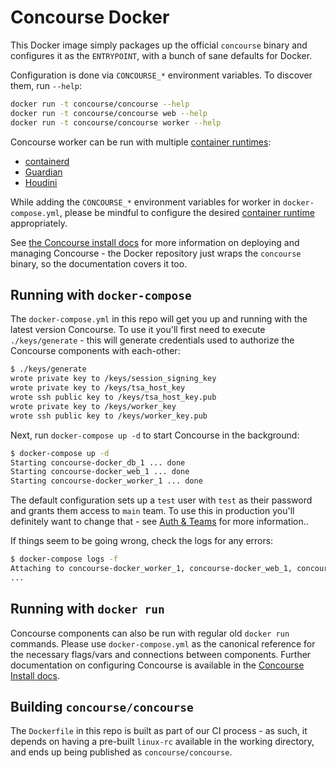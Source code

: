 # Concourse Docker

This Docker image simply packages up the official `concourse` binary and
configures it as the `ENTRYPOINT`, with a bunch of sane defaults for Docker.

Configuration is done via `CONCOURSE_*` environment variables. To discover
them, run `--help`:

```sh
docker run -t concourse/concourse --help
docker run -t concourse/concourse web --help
docker run -t concourse/concourse worker --help
```

Concourse worker can be run with multiple [container runtimes](https://concourse-ci.org/concourse-worker.html#configuring-runtimes):
* [containerd](https://github.com/containerd/containerd/)
* [Guardian](https://github.com/cloudfoundry/guardian)
* [Houdini](https://github.com/vito/houdini)

While adding the `CONCOURSE_*` environment variables for worker in `docker-compose.yml`, please be mindful to configure the desired [container runtime](https://concourse-ci.org/concourse-worker.html#configuring-runtimes) appropriately.

See [the Concourse install docs](https://concourse-ci.org/install.html) for more
information on deploying and managing Concourse - the Docker repository just
wraps the `concourse` binary, so the documentation covers it too.

## Running with `docker-compose`

The `docker-compose.yml` in this repo will get you up and running with the
latest version Concourse. To use it you'll first need to execute
`./keys/generate` - this will generate credentials used to authorize the
Concourse components with each-other:

```sh
$ ./keys/generate
wrote private key to /keys/session_signing_key
wrote private key to /keys/tsa_host_key
wrote ssh public key to /keys/tsa_host_key.pub
wrote private key to /keys/worker_key
wrote ssh public key to /keys/worker_key.pub
```

Next, run `docker-compose up -d` to start Concourse in the background:

```sh
$ docker-compose up -d
Starting concourse-docker_db_1 ... done
Starting concourse-docker_web_1 ... done
Starting concourse-docker_worker_1 ... done
```

The default configuration sets up a `test` user with `test` as their password
and grants them access to `main` team. To use this in production you'll
definitely want to change that - see [Auth &
Teams](https://concourse-ci.org/auth.html) for more information..

If things seem to be going wrong, check the logs for any errors:

```sh
$ docker-compose logs -f
Attaching to concourse-docker_worker_1, concourse-docker_web_1, concourse-docker_db_1
...
```

## Running with `docker run`

Concourse components can also be run with regular old `docker run` commands.
Please use `docker-compose.yml` as the canonical reference for the necessary
flags/vars and connections between components. Further documentation on
configuring Concourse is available in the [Concourse Install
docs](https://concourse-ci.org/install.html).

## Building `concourse/concourse`

The `Dockerfile` in this repo is built as part of our CI process - as such, it
depends on having a pre-built `linux-rc` available in the working directory, and
ends up being published as `concourse/concourse`.
